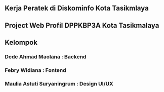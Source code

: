 ## Kerja Peratek di Diskominfo Kota Tasikmlaya
## Project Web Profil DPPKBP3A Kota Tasikmalaya
###
## Kelompok
###
### Dede Ahmad Maolana : Backend
### Febry Widiana : Fontend
### Maulia Astuti Suryaningrum : Design UI/UX
